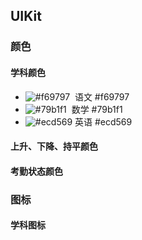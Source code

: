 ## UIKit

### 颜色

#### 学科颜色


- ![#f69797](https://placehold.it/15/f69797/000000?text=+)  语文 #f69797
- ![#79b1f1](https://placehold.it/15/79b1f1/000000?text=+)  数学 #79b1f1
- ![#ecd569](https://placehold.it/15/ecd569/000000?text=+)  英语 #ecd569



#### 上升、下降、持平颜色

#### 考勤状态颜色


### 图标

#### 学科图标
